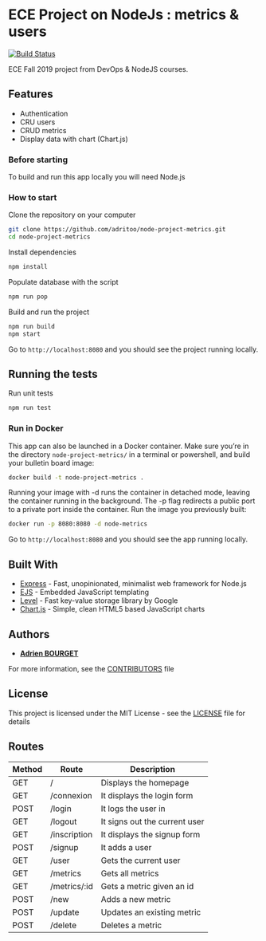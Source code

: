 # ECE Project on NodeJs : metrics & users

[![Build Status](https://travis-ci.com/adritoo/node-metrics.svg?branch=master)](https://travis-ci.com/adritoo/node-metrics)

ECE Fall 2019 project from DevOps & NodeJS courses.

## Features

  * Authentication
  * CRU users
  * CRUD metrics
  * Display data with chart (Chart.js)

### Before starting

To build and run this app locally you will need Node.js

### How to start

Clone the repository on your computer
```bash
git clone https://github.com/adritoo/node-project-metrics.git
cd node-project-metrics
```

Install dependencies
```bash
npm install
```

Populate database with the script
```bash
npm run pop
```

Build and run the project
```bash
npm run build
npm start
```

Go to `http://localhost:8080` and you should see the project running locally.

## Running the tests

Run unit tests
```bash
npm run test
```
### Run in Docker

This app can also be launched in a Docker container.
Make sure you’re in the directory `node-project-metrics/` in a terminal or powershell, and build your bulletin board image:
```bash
docker build -t node-project-metrics .
```

Running your image with -d runs the container in detached mode, leaving the container running in the background. The -p flag redirects a public port to a private port inside the container. Run the image you previously built:
```bash
docker run -p 8080:8080 -d node-metrics
```

Go to `http://localhost:8080` and you should see the app running locally.

## Built With

* [Express](https://expressjs.com/) - Fast, unopinionated, minimalist web framework for Node.js
* [EJS](https://ejs.co/) - Embedded JavaScript templating
* [Level](https://github.com/Level/level) - Fast key-value storage library by Google
* [Chart.js](https://www.chartjs.org/docs/latest/) - Simple, clean HTML5 based JavaScript charts

## Authors

* [**Adrien BOURGET**](https://github.com/adritoo)

For more information, see the [CONTRIBUTORS](CONTRIBUTORS.md) file

## License

This project is licensed under the MIT License - see the [LICENSE](LICENSE) file for details

## Routes


| Method | Route | Description |
| - | - | - |
| GET | / | Displays the homepage |
| GET | /connexion | It displays the login form |
| POST | /login | It logs the user in |
| GET | /logout | It signs out the current user |
| GET | /inscription | It displays the signup form |
| POST | /signup | It adds a user |
| GET | /user | Gets the current user |
| GET | /metrics | Gets all metrics |
| GET | /metrics/:id | Gets a metric given an id |
| POST | /new | Adds a new metric |
| POST | /update | Updates an existing metric |
| POST | /delete | Deletes a metric |
